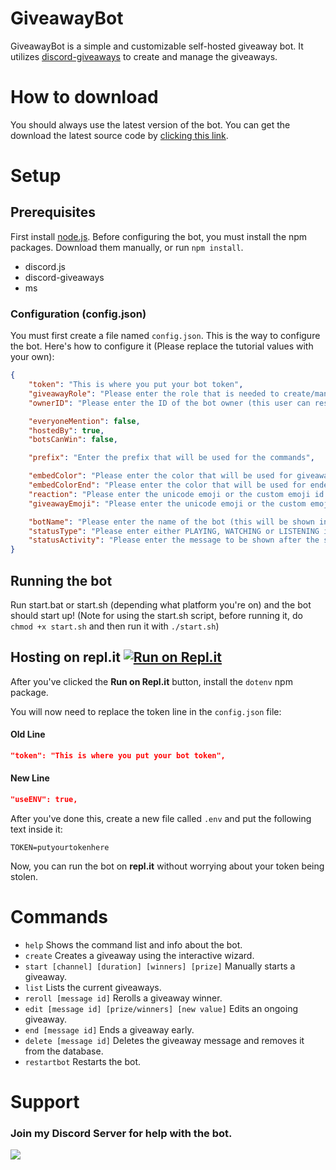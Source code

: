 # GiveawayBot
GiveawayBot is a simple and customizable self-hosted giveaway bot.
It utilizes [discord-giveaways](https://github.com/Androz2091/discord-giveaways) to create and manage the giveaways.

# How to download
You should always use the latest version of the bot. You can get the download the latest source code by [clicking this link](https://github.com/SoCuul/GiveawayBot/releases/latest).

# Setup
## Prerequisites
First install [node.js](https://nodejs.org/en/download/).
Before configuring the bot, you must install the npm packages. Download them manually, or run `npm install`.

* discord.js
* discord-giveaways
* ms

### Configuration (config.json)
You must first create a file named `config.json`. This is the way to configure the bot.
Here's how to configure it (Please replace the tutorial values with your own):
```json
{
    "token": "This is where you put your bot token",
    "giveawayRole": "Please enter the role that is needed to create/manage giveaways",
    "ownerID": "Please enter the ID of the bot owner (this user can restart the bot)",

    "everyoneMention": false,
    "hostedBy": true,
    "botsCanWin": false,

    "prefix": "Enter the prefix that will be used for the commands",

    "embedColor": "Please enter the color that will be used for giveaway embeds and the help menu (HEX or HTML colors only)",
    "embedColorEnd": "Please enter the color that will be used for ended giveaways (HEX or HTML colors only)",
    "reaction": "Please enter the unicode emoji or the custom emoji id that will be used to join the giveaway",
    "giveawayEmoji": "Please enter the unicode emoji or the custom emoji code that will be used in messages",

    "botName": "Please enter the name of the bot (this will be shown in the help menu)",
    "statusType": "Please enter either PLAYING, WATCHING or LISTENING in all caps",
    "statusActivity": "Please enter the message to be shown after the status type"
}
```

## Running the bot
Run start.bat or start.sh (depending what platform you're on) and the bot should start up! (Note for using the start.sh script, before running it, do `chmod +x start.sh` and then run it with `./start.sh`)

## Hosting on repl.it [![Run on Repl.it](https://repl.it/badge/github/socuul/giveawaybot)](https://repl.it/github/socuul/giveawaybot)
After you've clicked the **Run on Repl.it** button, install the `dotenv` npm package.

You will now need to replace the token line in the `config.json` file:
#### Old Line
```json
"token": "This is where you put your bot token",
```
#### New Line
```json
"useENV": true,
```

After you've done this, create a new file called `.env` and put the following text inside it:
```
TOKEN=putyourtokenhere
```

Now, you can run the bot on **repl.it** without worrying about your token being stolen.

# Commands
* `help` Shows the command list and info about the bot.
* `create` Creates a giveaway using the interactive wizard.
* `start [channel] [duration] [winners] [prize]` Manually starts a giveaway.
* `list` Lists the current giveaways.
* `reroll [message id]` Rerolls a giveaway winner.
* `edit [message id] [prize/winners] [new value]` Edits an ongoing giveaway.
* `end [message id]` Ends a giveaway early.
* `delete [message id]` Deletes the giveaway message and removes it from the database.
* `restartbot` Restarts the bot.

# Support
### Join my Discord Server for help with the bot.

<a href="https://discord.gg/AY7WHt4Nrw"><img src="https://discordapp.com/api/guilds/774121617240358932/widget.png?style=banner2"></a>